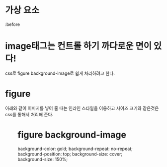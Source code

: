 # 가상 요소

:before

# image태그는 컨트롤 하기 까다로운 면이 있다!

css로 figure background-image로 쉽게 처리하려고 한다.

# figure

아래와 같이 이미지를 넣어 줄 때는 인라인 스타일을 이용하고
사이즈 크기와 같은것은 css를 통해서 처리해 준다.

<figure class="user-photo" style="background-image: url(images/ilbuni.png)">

# figure background-image

background-color: gold;
background-repeat: no-repeat;
background-position: top;
background-size: cover;
background-size: 150%;
